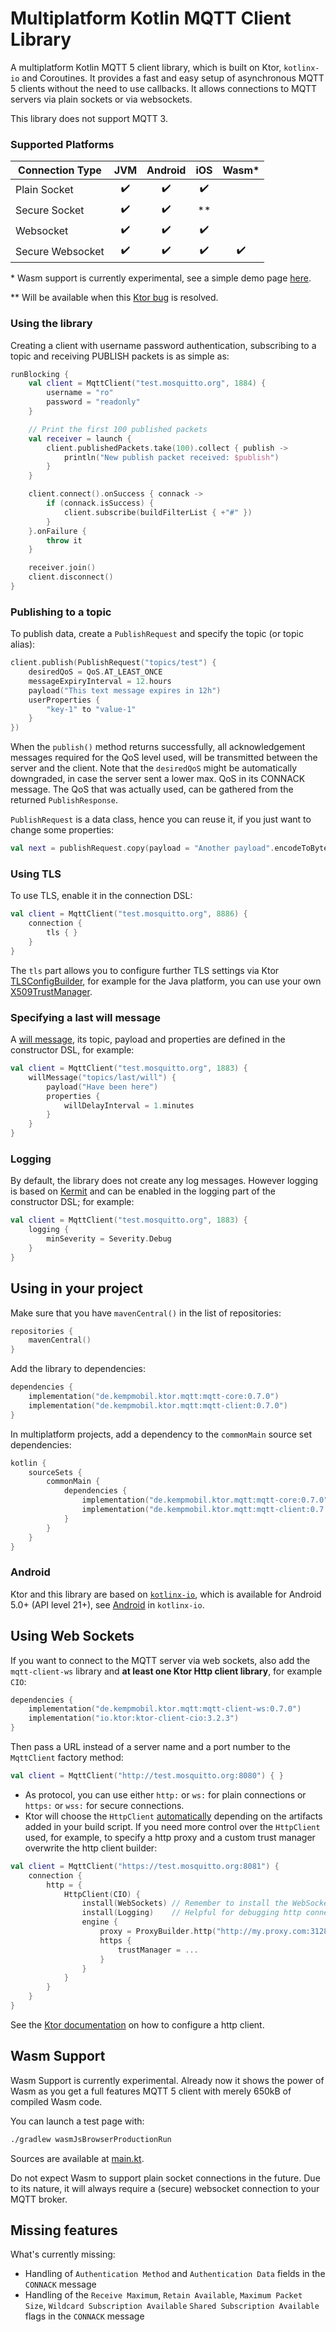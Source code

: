 # Multiplatform Kotlin MQTT Client Library

A multiplatform Kotlin MQTT 5 client library, which is built on Ktor, `kotlinx-io` and Coroutines. It
provides a fast and easy setup of asynchronous MQTT 5 clients without the need to use callbacks. It
allows connections to MQTT servers via plain sockets or via websockets.

This library does not support MQTT 3.

### Supported Platforms

| Connection Type  |        JVM         |      Android       |        iOS         |       Wasm*        |
|------------------|:------------------:|:------------------:|:------------------:|:------------------:|
| Plain Socket     | :heavy_check_mark: | :heavy_check_mark: | :heavy_check_mark: |                    |
| Secure Socket    | :heavy_check_mark: | :heavy_check_mark: |         **         |                    |
| Websocket        | :heavy_check_mark: | :heavy_check_mark: | :heavy_check_mark: |                    |
| Secure Websocket | :heavy_check_mark: | :heavy_check_mark: | :heavy_check_mark: | :heavy_check_mark: |

\* Wasm support is currently experimental, see a simple demo page [here](https://ukemp.github.io/ktor-mqtt/).

\** Will be available when
this [Ktor bug](https://youtrack.jetbrains.com/issue/KTOR-2749/Support-for-Raw-TLS-Sockets-on-iOS-KMM) is resolved.

### Using the library

Creating a client with username password authentication, subscribing to a topic and receiving
PUBLISH packets is as simple as:

```kotlin
runBlocking {
    val client = MqttClient("test.mosquitto.org", 1884) {
        username = "ro"
        password = "readonly"
    }

    // Print the first 100 published packets
    val receiver = launch {
        client.publishedPackets.take(100).collect { publish ->
            println("New publish packet received: $publish")
        }
    }

    client.connect().onSuccess { connack ->
        if (connack.isSuccess) {
            client.subscribe(buildFilterList { +"#" })
        }
    }.onFailure {
        throw it
    }

    receiver.join()
    client.disconnect()
}
```

### Publishing to a topic

To publish data, create a `PublishRequest` and specify the topic (or topic alias):

```kotlin
client.publish(PublishRequest("topics/test") {
    desiredQoS = QoS.AT_LEAST_ONCE
    messageExpiryInterval = 12.hours
    payload("This text message expires in 12h")
    userProperties {
        "key-1" to "value-1"
    }
})
```

When the `publish()` method returns successfully, all acknowledgement messages required for the QoS level
used, will be transmitted between the server and the client. Note that the `desiredQoS` might be
automatically downgraded, in case the server sent a lower max. QoS in its CONNACK message. The QoS that
was actually used, can be gathered from the returned `PublishResponse`.

`PublishRequest` is a data class, hence you can reuse it, if you just want to change some properties:

```kotlin
val next = publishRequest.copy(payload = "Another payload".encodeToByteString())
```

### Using TLS

To use TLS, enable it in the connection DSL:

```kotlin
val client = MqttClient("test.mosquitto.org", 8886) {
    connection {
        tls { }
    }
}
```

The `tls` part allows you to configure further TLS settings via Ktor
[TLSConfigBuilder](https://api.ktor.io/ktor-network/ktor-network-tls/io.ktor.network.tls/-t-l-s-config-builder/index.html),
for example for the Java platform, you can use your
own [X509TrustManager](https://docs.oracle.com/javase/8/docs/api/javax/net/ssl/X509TrustManager.html).

### Specifying a last will message

A [will message](https://docs.oasis-open.org/mqtt/mqtt/v5.0/os/mqtt-v5.0-os.html#_Toc479576982), its topic, payload and
properties are defined in the constructor DSL, for example:

```kotlin
val client = MqttClient("test.mosquitto.org", 1883) {
    willMessage("topics/last/will") {
        payload("Have been here")
        properties {
            willDelayInterval = 1.minutes
        }
    }
}
```

### Logging

By default, the library does not create any log messages. However logging is based on
[Kermit](https://kermit.touchlab.co/) and can be enabled in the logging part of the constructor
DSL; for example:

```kotlin
val client = MqttClient("test.mosquitto.org", 1883) {
    logging {
        minSeverity = Severity.Debug
    }
}
```

## Using in your project

Make sure that you have `mavenCentral()` in the list of repositories:

```kotlin
repositories {
    mavenCentral()
}
```

Add the library to dependencies:

```kotlin
dependencies {
    implementation("de.kempmobil.ktor.mqtt:mqtt-core:0.7.0")
    implementation("de.kempmobil.ktor.mqtt:mqtt-client:0.7.0")
}
```

In multiplatform projects, add a dependency to the `commonMain` source set dependencies:

```kotlin
kotlin {
    sourceSets {
        commonMain {
            dependencies {
                implementation("de.kempmobil.ktor.mqtt:mqtt-core:0.7.0")
                implementation("de.kempmobil.ktor.mqtt:mqtt-client:0.7.0")
            }
        }
    }
}
```

### Android

Ktor and this library are based on [`kotlinx-io`](https://github.com/Kotlin/kotlinx-io/), which is
available for Android 5.0+ (API level 21+),
see [Android](https://github.com/Kotlin/kotlinx-io?tab=readme-ov-file#android)
in `kotlinx-io`.

## Using Web Sockets

If you want to connect to the MQTT server via web sockets, also add the `mqtt-client-ws` library
and **at least one Ktor Http client library**, for example `CIO`:

```kotlin
dependencies {
    implementation("de.kempmobil.ktor.mqtt:mqtt-client-ws:0.7.0")
    implementation("io.ktor:ktor-client-cio:3.2.3")
}
```

Then pass a URL instead of a server name and a port number to the `MqttClient` factory method:

```kotlin
val client = MqttClient("http://test.mosquitto.org:8080") { }
```

- As protocol, you can use either `http:` or `ws:` for plain connections or `https:` or `wss:`  for
  secure connections.
- Ktor will choose the `HttpClient` [automatically](https://ktor.io/docs/client-engines.html#default)
  depending on the artifacts added in your build script. If you need more control over the `HttpClient`
  used, for example, to specify a http proxy and a custom trust manager overwrite the http client
  builder:

```kotlin
val client = MqttClient("https://test.mosquitto.org:8081") {
    connection {
        http = {
            HttpClient(CIO) {
                install(WebSockets) // Remember to install the WebSockets plugin!
                install(Logging)    // Helpful for debugging http connection problems
                engine {
                    proxy = ProxyBuilder.http("http://my.proxy.com:3128")
                    https {
                        trustManager = ...
                    }
                }
            }
        }
    }
}
```

See the [Ktor documentation](https://ktor.io/docs/client-create-and-configure.html) on how to configure a http client.

## Wasm Support

Wasm Support is currently experimental. Already now it shows the power of Wasm as you get a full features MQTT 5
client with merely 650kB of compiled Wasm code.

You can launch a test page with:

```bash
./gradlew wasmJsBrowserProductionRun
```

Sources are available at [main.kt](mqtt-client-ws/src/wasmJsMain/kotlin/main.kt).

Do not expect Wasm to support plain socket connections in the future. Due to its nature, it will always require a
(secure) websocket connection to your MQTT broker.

## Missing features

What's currently missing:

- Handling of `Authentication Method` and `Authentication Data` fields in the `CONNACK` message
- Handling of the `Receive Maximum`, `Retain Available`, `Maximum Packet Size`, `Wildcard Subscription Available`
  `Shared Subscription Available` flags in the `CONNACK` message